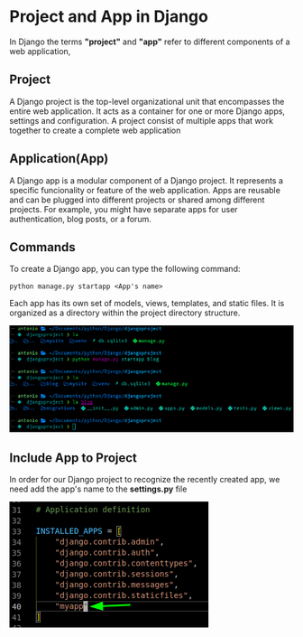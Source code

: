 # Project and App in Django

In Django the terms **"project"** and **"app"** refer to different components of a web application,

## Project

A Django project is the top-level organizational unit that encompasses the entire web application.
It acts as a container for one or more Django apps, settings and configuration.
A project consist of multiple apps that work together to create a complete web application

## Application(App)

A Django app is a modular component of a Django project. It represents a specific funcionality or feature of the web application.
Apps are reusable and can be plugged into different projects or shared among different projects. For example, you might
have separate apps for user authentication, blog posts, or a forum.

## Commands

To create a Django app, you can type the following command:

    python manage.py startapp <App's name>

Each app has its own set of models, views, templates, and static files. It is organized as a directory within the project
directory structure.

![createApp](./img/createApp.png)

## Include App to Project

In order for our Django project to recognize the recently created app, we need add the app's name to the
**settings.py** file

![app recongnizE](./img/app%20recognize.png)
